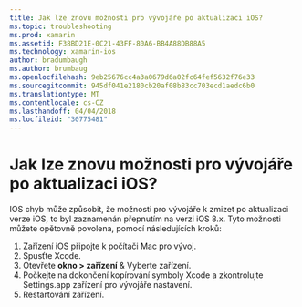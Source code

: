 ```yaml
---
title: Jak lze znovu možnosti pro vývojáře po aktualizaci iOS?
ms.topic: troubleshooting
ms.prod: xamarin
ms.assetid: F38BD21E-0C21-43FF-80A6-BB4A88DB88A5
ms.technology: xamarin-ios
author: bradumbaugh
ms.author: brumbaug
ms.openlocfilehash: 9eb25676cc4a3a0679d6a02fc64fef5632f76e33
ms.sourcegitcommit: 945df041e2180cb20af08b83cc703ecd1aedc6b0
ms.translationtype: MT
ms.contentlocale: cs-CZ
ms.lasthandoff: 04/04/2018
ms.locfileid: "30775481"
---
```

# <a name="how-can-i-reenable-developer-options-after-updating-ios"></a>Jak lze znovu možnosti pro vývojáře po aktualizaci iOS?

IOS chyb může způsobit, že možnosti pro vývojáře k zmizet po aktualizaci verze iOS, to byl zaznamenán přepnutím na verzi iOS 8.x. Tyto možnosti můžete opětovně povolena, pomocí následujících kroků:

1. Zařízení iOS připojte k počítači Mac pro vývoj.
2. Spusťte Xcode.
3. Otevřete **okno > zařízení** & Vyberte zařízení.
4. Počkejte na dokončení kopírování symboly Xcode a zkontrolujte Settings.app zařízení pro vývojáře nastavení.
5. Restartování zařízení.
